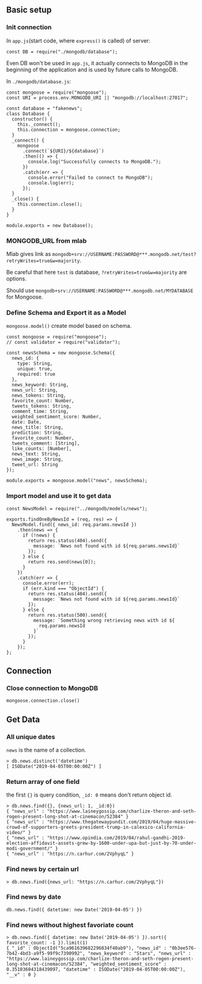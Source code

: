 ## Basic setup

### Init connection


In `app.js`(start code, where `express()` is called) of server:

```
const DB = require("./mongodb/database");
```

Even DB won't be used in `app.js`, it actually connects to MongoDB in the beginning of the application and is used by future calls to MongoDB.

In `./mongodb/database.js`:

```
const mongoose = require("mongoose");
const URI = process.env.MONGODB_URI || "mongodb://localhost:27017";

const database = "fakenews";
class Database {
  constructor() {
    this._connect();
    this.connection = mongoose.connection;
  }
  _connect() {
    mongoose
      .connect(`${URI}/${database}`)
      .then(() => {
        console.log("Successfully connects to MongoDB.");
      })
      .catch(err => {
        console.error("Failed to connect to MongoDB");
        console.log(err);
      });
  }
  _close() {
    this.connection.close();
  }
}

module.exports = new Database();
```

### MONGODB_URL from mlab

Mlab gives link as `mongodb+srv://USERNAME:PASSWORD@***.mongodb.net/test?retryWrites=true&w=majority`.

Be careful that here `test` is database, `?retryWrites=true&w=majority` are options.

Should use `mongodb+srv://USERNAME:PASSWORD@***.mongodb.net/MYDATABASE` for Mongoose.

### Define Schema and Export it as a Model

`mongoose.model()` create model based on schema.

```
const mongoose = require("mongoose");
// const validator = require("validator");

const newsSchema = new mongoose.Schema({
  news_id: {
    type: String,
    unique: true,
    required: true
  },
  news_keyword: String,
  news_url: String,
  news_tokens: String,
  favorite_count: Number,
  tweets_tokens: String,
  comment_time: String,
  weighted_sentiment_score: Number,
  date: Date,
  news_title: String,
  prediction: String,
  favorite_count: Number,
  tweets_comment: [String],
  like_counts: [Number],
  news_text: String,
  news_image: String,
  tweet_url: String
});

module.exports = mongoose.model("news", newsSchema);
```

### Import model and use it to get data

```
const NewsModel = require("../mongodb/models/news");

exports.findOneByNewsId = (req, res) => {
  NewsModel.find({ news_id: req.params.newsId })
    .then(news => {
      if (!news) {
        return res.status(404).send({
          message: `News not found with id ${req.params.newsId}`
        });
      } else {
        return res.send(news[0]);
      }
    })
    .catch(err => {
      console.error(err);
      if (err.kind === "ObjectId") {
        return res.status(404).send({
          message: `News not found with id ${req.params.newsId}`
        });
      } else {
        return res.status(500).send({
          message: `Something wrong retrieving news with id ${
            req.params.newsId
          }`
        });
      }
    });
};
```

## Connection

### Close connection to MongoDB

```
mongoose.connection.close()
```

## Get Data

### All unique dates

`news` is the name of a collection.

```
> db.news.distinct('datetime')
[ ISODate("2019-04-05T00:00:00Z") ]
```

### Return array of one field

the first `{}` is query condition, `_id: 0` means don't return object id.

```
> db.news.find({}, {news_url: 1, _id:0})
{ "news_url" : "https://www.laineygossip.com/charlize-theron-and-seth-rogen-present-long-shot-at-cinemacon/52384" }
{ "news_url" : "https://www.thegatewaypundit.com/2019/04/huge-massive-crowd-of-supporters-greets-president-trump-in-calexico-california-video/" }
{ "news_url" : "https://www.opindia.com/2019/04/rahul-gandhi-2019-election-affidavit-assets-grew-by-1600-under-upa-but-just-by-70-under-modi-government/" }
{ "news_url" : "https://n.carhur.com/2VphyqL" }
```

### Find news by certain url

```
> db.news.find({news_url: "https://n.carhur.com/2VphyqL"})
```

### Find news by date

```
db.news.find({ datetime: new Date('2019-04-05') })
```

### Find news without highest favoriate count

```
> db.news.find({ datetime: new Date('2019-04-05') }).sort({ favorite_count: -1 }).limit(1)
{ "_id" : ObjectId("5ca961639682296834f40ab9"), "news_id" : "0b3ee576-7b42-4bd3-a9f5-99f9c7390992", "news_keyword" : "Stars", "news_url" : "https://www.laineygossip.com/charlize-theron-and-seth-rogen-present-long-shot-at-cinemacon/52384", "weighted_sentiment_score" : 0.35103604318439097, "datetime" : ISODate("2019-04-05T00:00:00Z"), "__v" : 0 }
```
